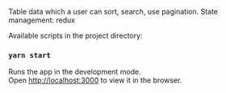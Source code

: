 Table data which a user can sort, search, use pagination. State management: redux

Available scripts in the project directory:

### `yarn start`

Runs the app in the development mode.<br />
Open [http://localhost:3000](http://localhost:3000) to view it in the browser.

